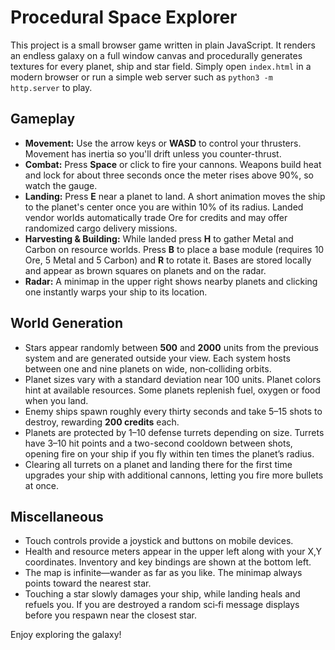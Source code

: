 # Procedural Space Explorer

This project is a small browser game written in plain JavaScript. It renders an endless galaxy on a full window canvas and procedurally generates textures for every planet, ship and star field. Simply open `index.html` in a modern browser or run a simple web server such as `python3 -m http.server` to play.


## Gameplay

- **Movement:** Use the arrow keys or **WASD** to control your thrusters. Movement has inertia so you'll drift unless you counter-thrust.
- **Combat:** Press **Space** or click to fire your cannons. Weapons build heat and lock for about three seconds once the meter rises above 90%, so watch the gauge.
- **Landing:** Press **E** near a planet to land. A short animation moves the ship to the planet's center once you are within 10% of its radius. Landed vendor worlds automatically trade Ore for credits and may offer randomized cargo delivery missions.
- **Harvesting & Building:** While landed press **H** to gather Metal and Carbon on resource worlds. Press **B** to place a base module (requires 10 Ore, 5 Metal and 5 Carbon) and **R** to rotate it. Bases are stored locally and appear as brown squares on planets and on the radar.
- **Radar:** A minimap in the upper right shows nearby planets and clicking one instantly warps your ship to its location.

## World Generation

 - Stars appear randomly between **500** and **2000** units from the previous system and are generated outside your view. Each system hosts between one and nine planets on wide, non‑colliding orbits.
- Planet sizes vary with a standard deviation near 100 units. Planet colors hint at available resources. Some planets replenish fuel, oxygen or food when you land.
- Enemy ships spawn roughly every thirty seconds and take 5–15 shots to destroy, rewarding **200 credits** each.
- Planets are protected by 1–10 defense turrets depending on size. Turrets have 3–10 hit points and a two-second cooldown between shots, opening fire on your ship if you fly within ten times the planet’s radius.
- Clearing all turrets on a planet and landing there for the first time upgrades your ship with additional cannons, letting you fire more bullets at once.

## Miscellaneous

- Touch controls provide a joystick and buttons on mobile devices.
- Health and resource meters appear in the upper left along with your X,Y coordinates. Inventory and key bindings are shown at the bottom left.
- The map is infinite—wander as far as you like. The minimap always points toward the nearest star.
- Touching a star slowly damages your ship, while landing heals and refuels you. If you are destroyed a random sci‑fi message displays before you respawn near the closest star.

Enjoy exploring the galaxy!
